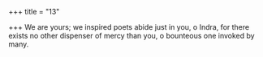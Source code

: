 +++
title = "13"

+++
We are yours; we inspired poets abide just in you, o Indra,
for there exists no other dispenser of mercy than you, o bounteous one  invoked by many.